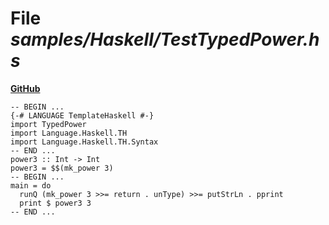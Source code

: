 # File _samples/Haskell/TestTypedPower.hs_
**[GitHub](https://github.com/softlang/yas/blob/master/samples/Haskell/TestTypedPower.hs)**
```
-- BEGIN ...
{-# LANGUAGE TemplateHaskell #-}
import TypedPower
import Language.Haskell.TH
import Language.Haskell.TH.Syntax
-- END ...
power3 :: Int -> Int
power3 = $$(mk_power 3)
-- BEGIN ...
main = do
  runQ (mk_power 3 >>= return . unType) >>= putStrLn . pprint
  print $ power3 3
-- END ...
```
